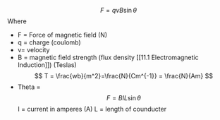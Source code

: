 $$
F=qvB\sin\theta
$$
Where 
- F = Force of magnetic field (N)
- q = charge (coulomb)
- v= velocity 
- B = magnetic field strength (flux density [[11.1 Electromagnetic Induction]]) (Teslas)
$$ T = \frac{wb}{m^2}=\frac{N}{Cm^{-1}} = \frac{N}{Am}
$$
- Theta = 
$$
F=BIL\sin\theta
$$
I = current in amperes (A)
L = length of counducter 
